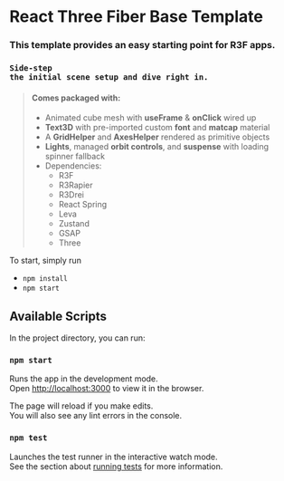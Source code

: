 # React Three Fiber Base Template

### This template provides an easy starting point for R3F apps.
### <code>Side-step the initial scene setup and dive right in.</code>


> #### Comes packaged with: 
> * Animated cube mesh with <b>useFrame</b> & <b>onClick</b> wired up
> * <b>Text3D</b> with pre-imported custom <b>font</b> and <b>matcap</b> material
> * A <b>GridHelper</b> and <b>AxesHelper</b> rendered as primitive objects
> * <b>Lights</b>, managed <b>orbit controls</b>, and <b>suspense</b> with loading spinner fallback
> * Dependencies: 
>    - R3F  
>    - R3Rapier  
>    - R3Drei  
>    - React Spring  
>    - Leva  
>    - Zustand  
>    - GSAP  
>    - Three  

To start, simply run

- `npm install`
- `npm start`

## Available Scripts

In the project directory, you can run:

### `npm start`

Runs the app in the development mode.\
Open [http://localhost:3000](http://localhost:3000) to view it in the browser.

The page will reload if you make edits.\
You will also see any lint errors in the console.

### `npm test`

Launches the test runner in the interactive watch mode.\
See the section about [running tests](https://facebook.github.io/create-react-app/docs/running-tests) for more information.
